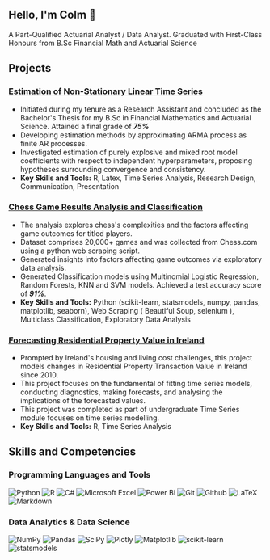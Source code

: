 ## Hello, I'm Colm 👋

A Part-Qualified Actuarial Analyst / Data Analyst. Graduated with First-Class Honours from B.Sc Financial Math and Actuarial Science

## Projects

### [Estimation of Non-Stationary Linear Time Series](https://github.com/clerycolm/Bachelors-Thesis)
-  Initiated during my tenure as a Research Assistant and concluded as the Bachelor's Thesis for my B.Sc in Financial Mathematics and Actuarial Science. Attained a final grade of ***75%***
-  Developing estimation methods by approximating ARMA process as finite AR processes.
-  Investigated
estimation of purely explosive and mixed root model coefficients with respect to independent hyperparameters, proposing hypotheses surrounding convergence and consistency.
-  **Key Skills and Tools:** R, Latex, Time Series Analysis, Research Design, Communication, Presentation

### [Chess Game Results Analysis and Classification](https://github.com/clerycolm/Chess-Games-Analysis)
- The analysis explores chess's complexities and the factors affecting game outcomes for titled players.
- Dataset comprises 20,000+ games and was collected from Chess.com using a python web scraping script.
- Generated insights into factors affecting game outcomes via exploratory data analysis.
- Generated Classification models using Multinomial Logistic Regression, Random Forests, KNN and SVM models. Achieved a test accuracy score of ***91%***.
- **Key Skills and Tools:** Python (scikit-learn, statsmodels, numpy, pandas, matplotlib, seaborn), Web Scraping ( Beautiful Soup, selenium ), Multiclass Classification, Exploratory Data Analysis

### [Forecasting Residential Property Value in Ireland](https://github.com/clerycolm/Property-Value-Forecasting)
- Prompted by Ireland's housing and living cost challenges, this project models changes in Residential Property Transaction Value in Ireland since 2010.
- This project focuses on the fundamental of fitting time series models, conducting diagnostics, making forecasts, and analysing the implications of the forecasted values.
- This project was completed as part of undergraduate Time Series module focuses on time series modelling.
- **Key Skills and Tools:** R, Time Series Analysis

## Skills and Competencies
### Programming Languages and Tools 
![Python](https://img.shields.io/badge/python-3670A0?style=for-the-badge&logo=python&logoColor=ffdd54)
![R](https://img.shields.io/badge/r-%23276DC3.svg?style=for-the-badge&logo=r&logoColor=white)
![C#](https://img.shields.io/badge/c%23-%23239120.svg?style=for-the-badge&logo=c-sharp&logoColor=white)
![Microsoft Excel](https://img.shields.io/badge/Microsoft_Excel-217346?style=for-the-badge&logo=microsoft-excel&logoColor=white)
![Power Bi](https://img.shields.io/badge/power_bi-F2C811?style=for-the-badge&logo=powerbi&logoColor=black)
![Git](https://img.shields.io/badge/git-%23F05033.svg?style=for-the-badge&logo=git&logoColor=white)
![Github](https://img.shields.io/badge/github-%23150458.svg?style=for-the-badge&logo=github&logoColor=white)
![LaTeX](https://img.shields.io/badge/latex-%23008080.svg?style=for-the-badge&logo=latex&logoColor=white)
![Markdown](https://img.shields.io/badge/markdown-%233d85c6.svg?style=for-the-badge&logo=markdown&logoColor=white)

### Data Analytics & Data Science
![NumPy](https://img.shields.io/badge/numpy-%23013243.svg?style=for-the-badge&logo=numpy&logoColor=white)
![Pandas](https://img.shields.io/badge/pandas-%23150458.svg?style=for-the-badge&logo=pandas&logoColor=white)
![SciPy](https://img.shields.io/badge/SciPy-%230C55A5.svg?style=for-the-badge&logo=scipy&logoColor=%white)
![Plotly](https://img.shields.io/badge/Plotly-%233F4F75.svg?style=for-the-badge&logo=plotly&logoColor=white)
![Matplotlib](https://img.shields.io/badge/Matplotlib-%230b5394.svg?style=for-the-badge&logo=Matplotlib&logoColor=black)
![scikit-learn](https://img.shields.io/badge/scikit--learn-%23F7931E.svg?style=for-the-badge&logo=scikit-learn&logoColor=white)
![statsmodels](https://img.shields.io/badge/statsmodels-%23134f5c.svg?style=for-the-badge&logo=statsmodels&logoColor=white)


<!--
**clerycolm/clerycolm** is a ✨ _special_ ✨ repository because its `README.md` (this file) appears on your GitHub profile.

Here are some ideas to get you started:

- 🔭 I’m currently working on ...
- 🌱 I’m currently learning ...
- 👯 I’m looking to collaborate on ...
- 🤔 I’m looking for help with ...
- 💬 Ask me about ...
- 📫 How to reach me: ...
- 😄 Pronouns: ...
- ⚡ Fun fact: ...
-->

